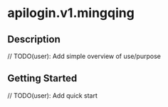 # apilogin.v1.mingqing

## Description

// TODO(user): Add simple overview of use/purpose

## Getting Started

// TODO(user): Add quick start

